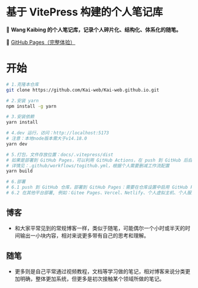 # 基于 VitePress 构建的个人笔记库

📝 **Wang Kaibing 的个人笔记库，记录个人碎片化、结构化、体系化的随笔。** 

🐢 [GitHub Pages（完整体验）](https://www.kai-web.cn)

# 开始

```bash
# 1.克隆本仓库
git clone https://github.com/Kai-web/Kai-web.github.io.git

# 2.安装 yarn
npm install -g yarn

# 3.安装依赖
yarn install

# 4.dev 运行，访问：http://localhost:5173
# 注意：本地node版本需大于v14.18.0
yarn dev

# 5.打包，文件存放位置：docs/.vitepress/dist
# 如果是部署到 GitHub Pages，可以利用 GitHub Actions，在 push 到 GitHub 后自动部署打包
# 详情见：.github/workflows/togithub.yml，根据个人需要删减工作流配置
yarn build

# 6.部署
# 6.1 push 到 GitHub 仓库，部署到 GitHub Pages：需要在仓库设置中启用 GitHub Pages（本仓库采用此种部署方式，该方式不利于国内搜索引擎SEO，可能会不收录）
# 6.2 在其他平台部署, 例如：Gitee Pages、Vercel、Netlify、个人虚拟主机、个人服务器等
```

## 博客

- 和大家平常见到的常规博客一样，类似于随笔，可能偶尔一个小时或半天的时间输出一小块内容，相对来说更多带有自己的思考和理解。

## 随笔

- 更多则是自己平常通过视频教程，文档等学习做的笔记，相对博客来说分类更加明确，整体更加系统，但更多是初次接触某个领域所做的笔记。